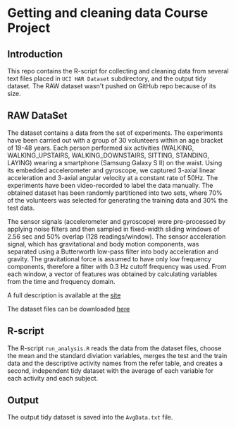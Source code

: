 # Getting and cleaning data Course Project

## Introduction
This repo contains the R-script for collecting and cleaning data from several text files
placed in `UCI HAR Dataset` subdirectory, and the output tidy dataset. The RAW dataset wasn't pushed on GitHub repo
because of its size. 

## RAW DataSet
The dataset contains a data from the set of experiments. The experiments have been carried out with a group of 30 volunteers within an age bracket of 19-48 years. Each person performed six activities (WALKING, WALKING_UPSTAIRS, WALKING_DOWNSTAIRS, SITTING, STANDING, LAYING) wearing a smartphone (Samsung Galaxy S II) on the waist. Using its embedded accelerometer and gyroscope, we captured 3-axial linear acceleration and 3-axial angular velocity at a constant rate of 50Hz. The experiments have been video-recorded to label the data manually. The obtained dataset has been randomly partitioned into two sets, where 70% of the volunteers was selected for generating the training data and 30% the test data. 

The sensor signals (accelerometer and gyroscope) were pre-processed by applying noise filters and then sampled in fixed-width sliding windows of 2.56 sec and 50% overlap (128 readings/window). The sensor acceleration signal, which has gravitational and body motion components, was separated using a Butterworth low-pass filter into body acceleration and gravity. The gravitational force is assumed to have only low frequency components, therefore a filter with 0.3 Hz cutoff frequency was used. From each window, a vector of features was obtained by calculating variables from the time and frequency domain.

A full description is available at the [site](http://archive.ics.uci.edu/ml/datasets/Human+Activity+Recognition+Using+Smartphones)

The dataset files can be downloaded [here](https://d396qusza40orc.cloudfront.net/getdata%2Fprojectfiles%2FUCI%20HAR%20Dataset.zip)

## R-script
The R-script `run_analysis.R` reads the data from the dataset files, choose the mean and the standard diviation variables,  merges the test and the train data and the descriptive activity names from the refer table, and creates a second, independent tidy dataset with the average of each variable for each activity and each subject.

## Output
The output tidy dataset is saved into the `AvgData.txt` file.
